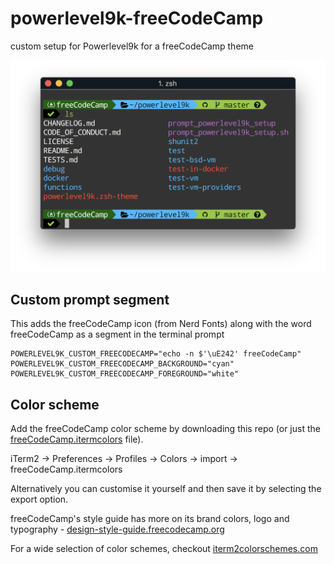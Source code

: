 # powerlevel9k-freeCodeCamp
custom setup for Powerlevel9k for a freeCodeCamp theme

![Screenshot](images/terminal-freecodecamp-powerlevel9k.png)

## Custom prompt segment

This adds the freeCodeCamp icon (from Nerd Fonts) along with the word freeCodeCamp as a segment in the terminal prompt

```
POWERLEVEL9K_CUSTOM_FREECODECAMP="echo -n $'\uE242' freeCodeCamp"
POWERLEVEL9K_CUSTOM_FREECODECAMP_BACKGROUND="cyan"
POWERLEVEL9K_CUSTOM_FREECODECAMP_FOREGROUND="white"
```

## Color scheme

Add the freeCodeCamp color scheme by downloading this repo (or just the [freeCodeCamp.itermcolors](freeCodeCamp.itermcolors) file).  

iTerm2 -> Preferences -> Profiles -> Colors -> import -> freeCodeCamp.itermcolors  

Alternatively you can customise it yourself and then save it by selecting the export option.  

freeCodeCamp's style guide has more on its brand colors, logo and typography -   [design-style-guide.freecodecamp.org](https://design-style-guide.freecodecamp.org/)  

For a wide selection of color schemes, checkout [iterm2colorschemes.com](https://iterm2colorschemes.com/)  
